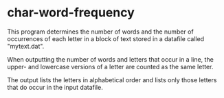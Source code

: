 # char-word-frequency

This program determines the number of words and the number of occurrences of each letter in a block of text stored in a datafile called "mytext.dat". 

When outputting the number of words and letters that occur in a line, the upper- and lowercase versions of a letter are counted as the same letter. 

The output lists the letters in alphabetical order and lists only those letters that do occur in the input datafile.
